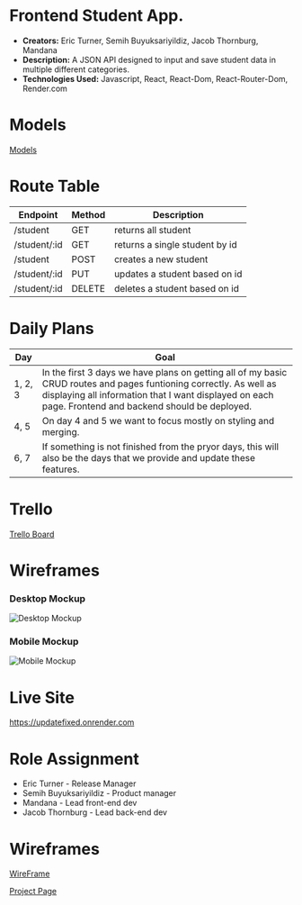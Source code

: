 # Frontend Student App.
- **Creators:** Eric Turner, Semih Buyuksariyildiz, Jacob Thornburg, Mandana
- **Description:** A JSON API designed to input and save student data in multiple different categories.
- **Technologies Used:** Javascript, React, React-Dom, React-Router-Dom, Render.com



# Models

[Models](https://imgur.com/a/aF9Kzqr)



# Route Table
| Endpoint | Method | Description |
|----------|--------|-------------|
| /student | GET | returns all student |
| /student/:id | GET | returns a single student by id |
| /student | POST | creates a new student|
| /student/:id | PUT | updates a student based on id |
| /student/:id | DELETE | deletes a student based on id |

# Daily Plans
| Day | Goal |
|-----|------|
| 1, 2, 3| In the first 3 days we have plans on getting all of my basic CRUD routes and pages funtioning correctly. As well as displaying all information that I want displayed on each page. Frontend and backend should be deployed.|
| 4, 5 | On day 4 and 5 we want to focus mostly on styling and merging.|
| 6, 7 |    If something is not finished from the pryor days, this will also be the days that we provide and update these features.| 

# Trello
[Trello Board](https://trello.com/invite/b/TShlunOt/ATTI0abf7e210b87e1d3b034e179b2b71de6AFACF11D/student-tracker-project)

# Wireframes

### Desktop Mockup

![Desktop Mockup](https://i.imgur.com/tq32g0h.png)

### Mobile Mockup

![Mobile Mockup](https://i.imgur.com/fk1ullB.png)

# Live Site
https://updatefixed.onrender.com


# Role Assignment
- Eric Turner - Release Manager
- Semih Buyuksariyildiz - Product manager
- Mandana - Lead front-end dev
- Jacob Thornburg - Lead back-end dev

# Wireframes
[WireFrame](https://docs.google.com/drawings/d/1vlHFFLUVstVfH6cwCjN77KvHYL-q8tFIVCyOIGlOejo/edit?usp=sharing)

[Project Page](https://studentrecordtracker.onrender.com)

